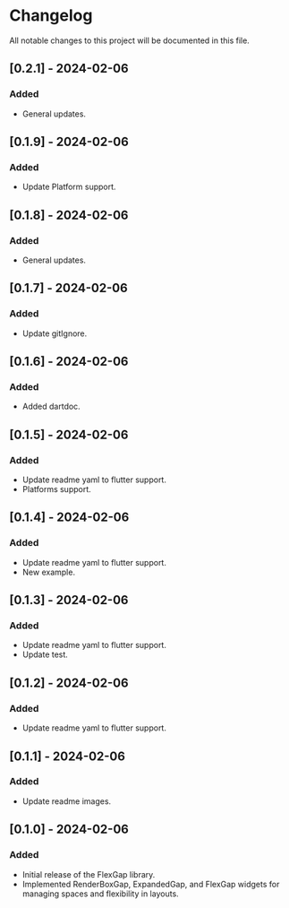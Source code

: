 # Changelog

All notable changes to this project will be documented in this file.


## [0.2.1] - 2024-02-06
### Added
- General updates.

## [0.1.9] - 2024-02-06
### Added
- Update Platform support.

## [0.1.8] - 2024-02-06
### Added
- General updates.

## [0.1.7] - 2024-02-06
### Added
- Update gitIgnore.

## [0.1.6] - 2024-02-06
### Added
- Added dartdoc.

## [0.1.5] - 2024-02-06
### Added
- Update readme yaml to flutter support.
- Platforms support.

## [0.1.4] - 2024-02-06
### Added
- Update readme yaml to flutter support.
- New example.

## [0.1.3] - 2024-02-06
### Added
- Update readme yaml to flutter support.
- Update test.

## [0.1.2] - 2024-02-06
### Added
- Update readme yaml to flutter support.

## [0.1.1] - 2024-02-06
### Added
- Update readme images.

## [0.1.0] - 2024-02-06
### Added
- Initial release of the FlexGap library.
- Implemented RenderBoxGap, ExpandedGap, and FlexGap widgets for managing spaces and flexibility in layouts.

